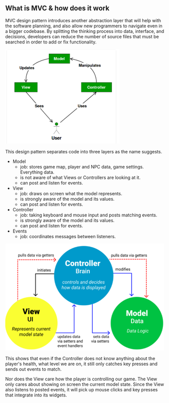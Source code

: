 ## What is MVC & how does it work

MVC design pattern introduces another abstraction layer that will help with the software planning, and also allow new programmers to navigate even in a bigger codebase. By splitting the thinking process into data, interface, and decisions, developers can reduce the number of source files that must be searched in order to add or fix functionality.

![](Images/1.png "Relationship of Model View & Controller")

This design pattern separates code into three layers as the name suggests. 

- Model
    - job: stores game map, player and NPC data, game settings. Everything data.
    - is not aware of what Views or Controllers are looking at it.
    - can post and listen for events.
- View
    - job: draws on screen what the model represents.
    - is strongly aware of the model and its values.
    - can post and listen for events.
- Controller
    - job: taking keyboard and mouse input and posts matching events.
    - is strongly aware of the model and its values.
    - can post and listen for events.
- Events
    - job: coordinates messages between listeners.

![](Images/2.png)

This shows that even if the Controller does not know anything about the player's health, what level we are on, it still only catches key presses and sends out events to match.

Nor does the View care how the player is controlling our game. The View only cares about showing on screen the current model state. Since the View also listens to posted events, it will pick up mouse clicks and key presses that integrate into its widgets.
